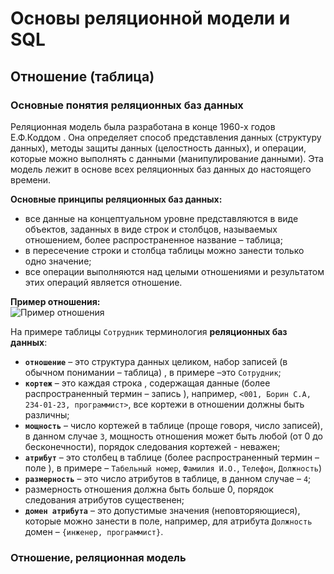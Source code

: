 # Основы реляционной модели и SQL

## Отношение (таблица)

### Основные понятия реляционных баз данных

Реляционная модель была разработана в конце 1960-х годов Е.Ф.Коддом . Она определяет способ представления данных (структуру данных), методы защиты данных (целостность данных), и операции, которые можно выполнять с данными (манипулирование данными). Эта модель лежит в основе всех реляционных баз данных до настоящего времени.

**Основные принципы реляционных баз данных:**

- все данные на концептуальном уровне представляются в виде объектов, заданных в виде строк и столбцов, называемых отношением, более распространенное название – таблица;
- в пересечение строки и столбца таблицы можно занести только одно значение;
- все операции выполняются над целыми отношениями и результатом этих операций является отношение.

**Пример отношения:**  
![Пример отношения](https://ucarecdn.com/5c077c69-ade0-401a-a9f0-d7efdd6c0ceb/)

На примере таблицы `Сотрудник` терминология **реляционных баз данных**:

- **`отношение`** – это структура данных целиком, набор записей (в обычном понимании – таблица) , в  примере –это `Сотрудник`;
- **`кортеж`** – это каждая строка , содержащая данные (более распространенный термин – запись ), например, `<001, Борин С.А, 234-01-23, программист>`, все кортежи в отношении должны быть различны;
- **`мощность`** – число кортежей в таблице (проще говоря, число записей), в данном случае `3`, мощность отношения может быть любой (от 0 до бесконечности), порядок следования кортежей - неважен;
- **`атрибут`** – это столбец в таблице (более распространенный термин – поле ), в примере – `Табельный номер`, `Фамилия И.О.`, `Телефон`, `Должность`) 
- **`размерность`** – это число атрибутов в таблице, в данном случае – `4`;
- размерность отношения должна быть больше 0, порядок следования атрибутов существенен;
- **`домен атрибута`** – это допустимые значения (неповторяющиеся), которые можно занести в поле, например, для атрибута `Должность` домен – `{инженер, программист}`.

### Отношение, реляционная модель


